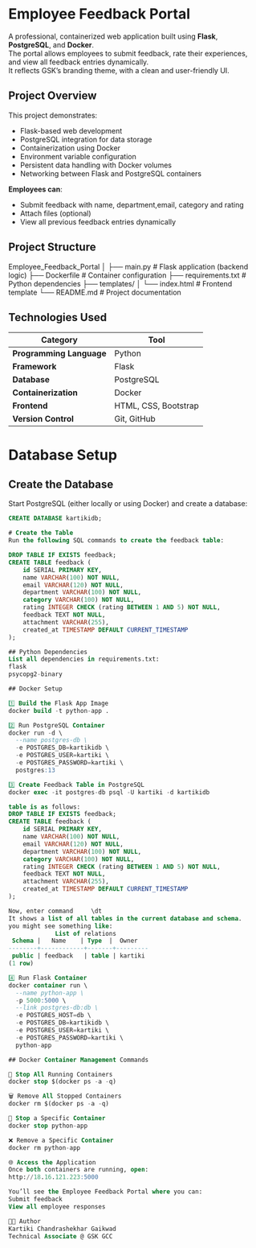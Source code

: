 # Employee Feedback Portal

A professional, containerized web application built using **Flask**, **PostgreSQL**, and **Docker**.  
The portal allows employees to submit feedback, rate their experiences, and view all feedback entries dynamically.  
It reflects GSK’s branding theme, with a clean and user-friendly UI.

##  Project Overview

This project demonstrates:
- Flask-based web development  
- PostgreSQL integration for data storage  
- Containerization using Docker  
- Environment variable configuration  
- Persistent data handling with Docker volumes  
- Networking between Flask and PostgreSQL containers  

**Employees can**:
- Submit feedback with name, department,email, category and rating  
- Attach files (optional)  
- View all previous feedback entries dynamically
  
##  Project Structure
Employee_Feedback_Portal
│
├── main.py # Flask application (backend logic)
├── Dockerfile # Container configuration
├── requirements.txt # Python dependencies
├── templates/
│   └── index.html # Frontend template
└── README.md # Project documentation

##  Technologies Used

| Category                 | Tool |
|-----------               |------|
| **Programming Language** | Python |
| **Framework**            | Flask |
| **Database**             | PostgreSQL |
| **Containerization**     | Docker |
| **Frontend**             | HTML, CSS, Bootstrap |
| **Version Control**      | Git, GitHub |

#  Database Setup

## Create the Database
Start PostgreSQL (either locally or using Docker) and create a database:
```sql
CREATE DATABASE kartikidb;

# Create the Table
Run the following SQL commands to create the feedback table:

DROP TABLE IF EXISTS feedback;
CREATE TABLE feedback (
    id SERIAL PRIMARY KEY,
    name VARCHAR(100) NOT NULL,
    email VARCHAR(120) NOT NULL,
    department VARCHAR(100) NOT NULL,
    category VARCHAR(100) NOT NULL,
    rating INTEGER CHECK (rating BETWEEN 1 AND 5) NOT NULL,
    feedback TEXT NOT NULL,
    attachment VARCHAR(255),
    created_at TIMESTAMP DEFAULT CURRENT_TIMESTAMP
);

## Python Dependencies
List all dependencies in requirements.txt:
flask
psycopg2-binary

## Docker Setup

1️⃣ Build the Flask App Image
docker build -t python-app .

2️⃣ Run PostgreSQL Container
docker run -d \
  --name postgres-db \
  -e POSTGRES_DB=kartikidb \
  -e POSTGRES_USER=kartiki \
  -e POSTGRES_PASSWORD=kartiki \
  postgres:13

3️⃣ Create Feedback Table in PostgreSQL
docker exec -it postgres-db psql -U kartiki -d kartikidb

table is as follows:
DROP TABLE IF EXISTS feedback;
CREATE TABLE feedback (
    id SERIAL PRIMARY KEY,
    name VARCHAR(100) NOT NULL,
    email VARCHAR(120) NOT NULL,
    department VARCHAR(100) NOT NULL,
    category VARCHAR(100) NOT NULL,
    rating INTEGER CHECK (rating BETWEEN 1 AND 5) NOT NULL,
    feedback TEXT NOT NULL,
    attachment VARCHAR(255),
    created_at TIMESTAMP DEFAULT CURRENT_TIMESTAMP
);

Now, enter command     \dt
It shows a list of all tables in the current database and schema.
you might see something like:
             List of relations
 Schema |   Name    | Type  |  Owner
--------+------------+-------+---------
 public | feedback   | table | kartiki
(1 row)

4️⃣ Run Flask Container
docker container run \
  --name python-app \
  -p 5000:5000 \
  --link postgres-db:db \
  -e POSTGRES_HOST=db \
  -e POSTGRES_DB=kartikidb \
  -e POSTGRES_USER=kartiki \
  -e POSTGRES_PASSWORD=kartiki \
  python-app

## Docker Container Management Commands

🛑 Stop All Running Containers
docker stop $(docker ps -a -q)

🗑️ Remove All Stopped Containers
docker rm $(docker ps -a -q)

🧱 Stop a Specific Container
docker stop python-app

❌ Remove a Specific Container
docker rm python-app

🌐 Access the Application
Once both containers are running, open:
http://18.16.121.223:5000

You’ll see the Employee Feedback Portal where you can:
Submit feedback
View all employee responses

👩‍💻 Author
Kartiki Chandrashekhar Gaikwad
Technical Associate @ GSK GCC


